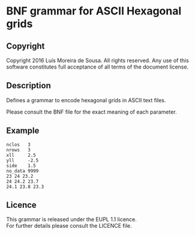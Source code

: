 BNF grammar for ASCII Hexagonal grids
=====================================


Copyright
--------------------------------------------------------------------------------------

Copyright 2016 Luís Moreira de Sousa. All rights reserved. 
Any use of this software constitutes full acceptance of all terms of the 
document license.

Description
--------------------------------------------------------------------------------------

Defines a grammar to encode hexagonal grids in ASCII text files.

Please consult the BNF file for the exact meaning of each parameter.

Example
-------

```
nclos	3
nrows	3
xll		2.5
yll		-2.5
side	1.5
no_data	9999
23 24 23.2
24 24.2 23.7
24.1 23.8 23.3
```

Licence
--------------------------------------------------------------------------------------

This grammar is released under the EUPL 1.1 licence.  
For further details please consult the LICENCE file.
